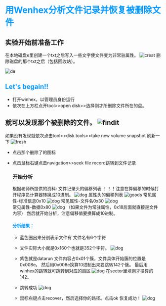 # <font color=#0099ff>用Wenhex分析文件记录并恢复被删除文件</font>

## 实验开始前准备工作
在本地磁盘e里创建一个txt之后写入一些文字使文件变为非常驻属性。
![creat](/img/creat.PNG)
 删除磁盘的那个txt之后（包括回收站）。

![de](/img/delet.PNG)

## <font color=#0099ff>Let's begain!!</font>

*  打开winhex，以管理员身份运行
*  依次在上方栏点开tool>>open disk>>选择刚才所删除文件所在的盘。

  就可以发现那个被删除的文件。
  ![findit](/img/finddelet.PNG)
---
  如果没有发现就依次点击tool>>disk tools>>take new volume snapshot 刷新一下
![fresh](/img/refresh.PNG)

* 点击那个删除了的图标
* 点击鼠标右键点击navigation>>seek file record跳转到文件记录
  

  ### 开始分析
  根据老师所提供的资料:
  文件记录头的偏移列表
  ！！！注意在算偏移的时候打开程序员计算器转换成10进制。
  ![dog](/img/head.PNG)
  属性头的偏移列表
  ![goods](/img/属性头.PNG)
  常见属性-标准信息0x10
  ![dog](/img/常见属性.PNG)
  常见属性-文件名0x30
  ![dog](/img/name.PNG)  
  常见属性-数据0x80
  ![dog](/img/defult.PNG)
  （如果文件为常驻属性，0x18后面就直接是文件内容）
  然后就开始分析，注意偏移值要换算成10进制。

  ####  <font color=#0099ff>分析结果：</font>
  * 蓝色圈出来分别表示文件有
  文件名有6个字符
  
  
  * 文件实际大小就是0x160个也就是352个字符。
  ![dog](/img/anlalisy.PNG)
  * 紫色就是datarun
  文件内容占0x01个簇，文件具体开始簇的位置是0x008e。
  然后用0x008e换算10进制出来要跳转142个簇。
  最后用winhex的跳转就可跳转到对应的扇区
  ![dog](/img/gosector.PNG)
  在sector里填刚才换算的142。
  * 跳转成功
  ![dog](/img/goodgame.PNG)
  * 鼠标右键点击recover，然后选择你的路径。点击ok
  恢复成功！
  ![dog](/img/finish.PNG)
      
                                                         




  

